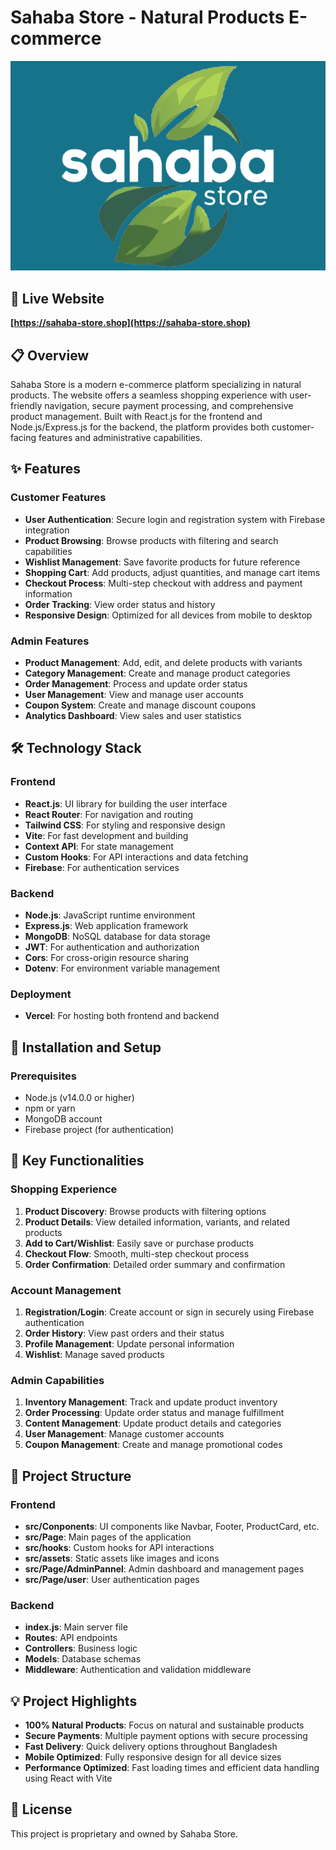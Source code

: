 # Sahaba Store - Natural Products E-commerce

![Sahaba Store Logo](./src/assets/img/logo2.png)

## 🌿 Live Website
**[https://sahaba-store.shop](https://sahaba-store.shop)**

## 📋 Overview
Sahaba Store is a modern e-commerce platform specializing in natural products. The website offers a seamless shopping experience with user-friendly navigation, secure payment processing, and comprehensive product management. Built with React.js for the frontend and Node.js/Express.js for the backend, the platform provides both customer-facing features and administrative capabilities.

## ✨ Features

### Customer Features
- **User Authentication**: Secure login and registration system with Firebase integration
- **Product Browsing**: Browse products with filtering and search capabilities
- **Wishlist Management**: Save favorite products for future reference
- **Shopping Cart**: Add products, adjust quantities, and manage cart items
- **Checkout Process**: Multi-step checkout with address and payment information
- **Order Tracking**: View order status and history
- **Responsive Design**: Optimized for all devices from mobile to desktop

### Admin Features
- **Product Management**: Add, edit, and delete products with variants
- **Category Management**: Create and manage product categories
- **Order Management**: Process and update order status
- **User Management**: View and manage user accounts
- **Coupon System**: Create and manage discount coupons
- **Analytics Dashboard**: View sales and user statistics

## 🛠️ Technology Stack

### Frontend
- **React.js**: UI library for building the user interface
- **React Router**: For navigation and routing
- **Tailwind CSS**: For styling and responsive design
- **Vite**: For fast development and building
- **Context API**: For state management
- **Custom Hooks**: For API interactions and data fetching
- **Firebase**: For authentication services

### Backend
- **Node.js**: JavaScript runtime environment
- **Express.js**: Web application framework
- **MongoDB**: NoSQL database for data storage
- **JWT**: For authentication and authorization
- **Cors**: For cross-origin resource sharing
- **Dotenv**: For environment variable management

### Deployment
- **Vercel**: For hosting both frontend and backend

## 🚀 Installation and Setup

### Prerequisites
- Node.js (v14.0.0 or higher)
- npm or yarn
- MongoDB account
- Firebase project (for authentication)



## 📱 Key Functionalities

### Shopping Experience
1. **Product Discovery**: Browse products with filtering options
2. **Product Details**: View detailed information, variants, and related products
3. **Add to Cart/Wishlist**: Easily save or purchase products
4. **Checkout Flow**: Smooth, multi-step checkout process
5. **Order Confirmation**: Detailed order summary and confirmation

### Account Management
1. **Registration/Login**: Create account or sign in securely using Firebase authentication
2. **Order History**: View past orders and their status
3. **Profile Management**: Update personal information
4. **Wishlist**: Manage saved products

### Admin Capabilities
1. **Inventory Management**: Track and update product inventory
2. **Order Processing**: Update order status and manage fulfillment
3. **Content Management**: Update product details and categories
4. **User Management**: Manage customer accounts
5. **Coupon Management**: Create and manage promotional codes

## 📁 Project Structure

### Frontend
- **src/Conponents**: UI components like Navbar, Footer, ProductCard, etc.
- **src/Page**: Main pages of the application
- **src/hooks**: Custom hooks for API interactions
- **src/assets**: Static assets like images and icons
- **src/Page/AdminPannel**: Admin dashboard and management pages
- **src/Page/user**: User authentication pages

### Backend
- **index.js**: Main server file
- **Routes**: API endpoints
- **Controllers**: Business logic
- **Models**: Database schemas
- **Middleware**: Authentication and validation middleware

## 💡 Project Highlights
- **100% Natural Products**: Focus on natural and sustainable products
- **Secure Payments**: Multiple payment options with secure processing
- **Fast Delivery**: Quick delivery options throughout Bangladesh
- **Mobile Optimized**: Fully responsive design for all device sizes
- **Performance Optimized**: Fast loading times and efficient data handling using React with Vite



## 📜 License
This project is proprietary and owned by Sahaba Store.


